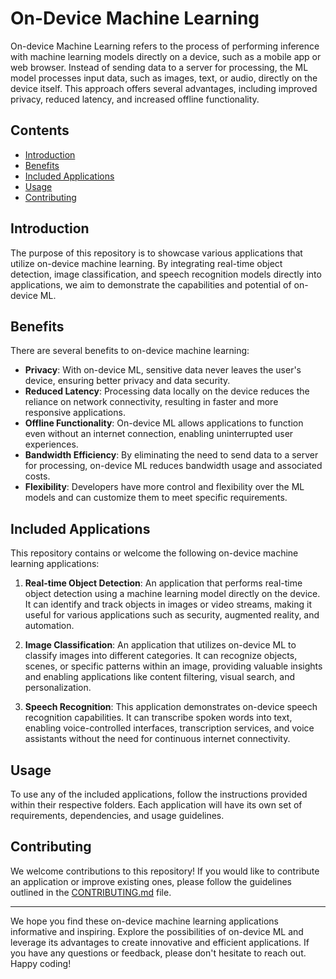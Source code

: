 # On-Device Machine Learning

On-device Machine Learning refers to the process of performing inference with machine learning models directly on a device, such as a mobile app or web browser. Instead of sending data to a server for processing, the ML model processes input data, such as images, text, or audio, directly on the device itself. This approach offers several advantages, including improved privacy, reduced latency, and increased offline functionality.

## Contents

- [Introduction](#introduction)
- [Benefits](#benefits)
- [Included Applications](#included-applications)
- [Usage](#usage)
- [Contributing](#contributing)

## Introduction

The purpose of this repository is to showcase various applications that utilize on-device machine learning. By integrating real-time object detection, image classification, and speech recognition models directly into applications, we aim to demonstrate the capabilities and potential of on-device ML.

## Benefits

There are several benefits to on-device machine learning:

- **Privacy**: With on-device ML, sensitive data never leaves the user's device, ensuring better privacy and data security.
- **Reduced Latency**: Processing data locally on the device reduces the reliance on network connectivity, resulting in faster and more responsive applications.
- **Offline Functionality**: On-device ML allows applications to function even without an internet connection, enabling uninterrupted user experiences.
- **Bandwidth Efficiency**: By eliminating the need to send data to a server for processing, on-device ML reduces bandwidth usage and associated costs.
- **Flexibility**: Developers have more control and flexibility over the ML models and can customize them to meet specific requirements.

## Included Applications

This repository contains or welcome the following on-device machine learning applications:

1. **Real-time Object Detection**: An application that performs real-time object detection using a machine learning model directly on the device. It can identify and track objects in images or video streams, making it useful for various applications such as security, augmented reality, and automation.

2. **Image Classification**: An application that utilizes on-device ML to classify images into different categories. It can recognize objects, scenes, or specific patterns within an image, providing valuable insights and enabling applications like content filtering, visual search, and personalization.

3. **Speech Recognition**: This application demonstrates on-device speech recognition capabilities. It can transcribe spoken words into text, enabling voice-controlled interfaces, transcription services, and voice assistants without the need for continuous internet connectivity.

## Usage

To use any of the included applications, follow the instructions provided within their respective folders. Each application will have its own set of requirements, dependencies, and usage guidelines.

## Contributing

We welcome contributions to this repository! If you would like to contribute an application or improve existing ones, please follow the guidelines outlined in the [CONTRIBUTING.md](CONTRIBUTING.md) file.

---

We hope you find these on-device machine learning applications informative and inspiring. Explore the possibilities of on-device ML and leverage its advantages to create innovative and efficient applications. If you have any questions or feedback, please don't hesitate to reach out. Happy coding!
